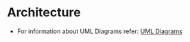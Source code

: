 # Architecture
* For information about UML Diagrams refer: [UML Diagrams](https://www.uml-diagrams.org/uml-25-diagrams.html)
